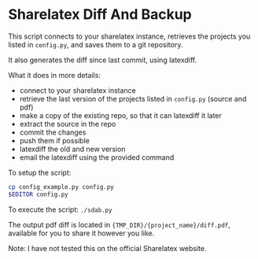 # Sharelatex Diff And Backup

This script connects to your sharelatex instance, retrieves the projects you
listed in `config.py`, and saves them to a git repository.

It also generates the diff since last commit, using latexdiff.

What it does in more details:

* connect to your sharelatex instance
* retrieve the last version of the projects listed in `config.py` (source and
  pdf)
* make a copy of the existing repo, so that it can latexdiff it later
* extract the source in the repo
* commit the changes
* push them if possible
* latexdiff the old and new version
* email the latexdiff using the provided command

To setup the script:

```sh
cp config_example.py config.py
$EDITOR config.py
```

To execute the script: `./sdab.py`

The output pdf diff is located in `{TMP_DIR}/{project_name}/diff.pdf`, available
for you to share it however you like.

Note: I have not tested this on the official Sharelatex website.
